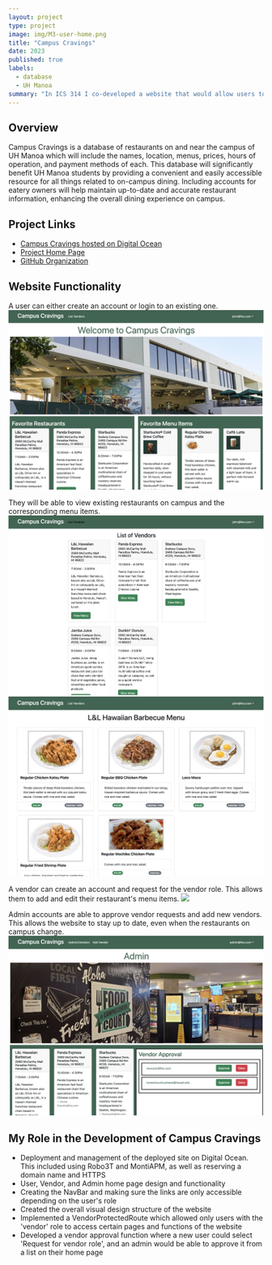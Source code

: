 ```yaml
---
layout: project
type: project
image: img/M3-user-home.png
title: "Campus Cravings"
date: 2023
published: true
labels:
  - database
  - UH Manoa
summary: "In ICS 314 I co-developed a website that would allow users to see the various restaurants and menu items from locations at UH Manoa."
---
```


## Overview
Campus Cravings is a database of restaurants on and near the campus of UH Manoa which will include the names, location, menus, prices, hours of operation, and payment methods of each. This database will significantly benefit UH Manoa students by providing a convenient and easily accessible resource for all things related to on-campus dining. Including accounts for eatery owners will help maintain up-to-date and accurate restaurant information, enhancing the overall dining experience on campus.

## Project Links
- [Campus Cravings hosted on Digital Ocean](https://campus-cravings.site/)
- [Project Home Page](https://campuscravings.github.io/)
- [GitHub Organization](https://github.com/campuscravings)

## Website Functionality
A user can either create an account or login to an existing one.
<img class="img-fluid" src="../img/M3-user-home.png">

They will be able to view existing restaurants on campus and the corresponding menu items.
<img class="img-fluid" src="../img/M3-listVendors.png">
<img class="img-fluid" src="../img/M3-viewMenuItems.png">

A vendor can create an account and request for the vendor role. This allows them to add and edit their restaurant's menu items.
<img class="img-fluid" src="../img/M3-vendor-home.png">

Admin accounts are able to approve vendor requests and add new vendors. This allows the website to stay up to date, even when the restaurants on campus change.
<img class="img-fluid" src="../img/M3-admin-home.png">

## My Role in the Development of Campus Cravings
- Deployment and management of the deployed site on Digital Ocean. This included using Robo3T and MontiAPM, as well as reserving a domain name and HTTPS
- User, Vendor, and Admin home page design and functionality
- Creating the NavBar and making sure the links are only accessible depending on the user's role
- Created the overall visual design structure of the website
- Implemented a VendorProtectedRoute which allowed only users with the 'vendor' role to access certain pages and functions of the website
- Developed a vendor approval function where a new user could select 'Request for vendor role', and an admin would be able to approve it from a list on their home page

